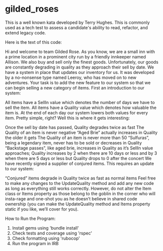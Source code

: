 # gilded_roses

This is a well known kata developed by Terry Hughes. This is commonly used as a tech test to assess a candidate's ability to read, refactor, and extend legacy code.

Here is the text of this code:  

Hi and welcome to team Gilded Rose. As you know, we are a small inn with a prime location in a prominent city run by a friendly innkeeper named Allison. We also buy and sell only the finest goods. Unfortunately, our goods are constantly degrading in quality as they approach their sell by date. We have a system in place that updates our inventory for us. It was developed by a no-nonsense type named Leeroy, who has moved on to new adventures. Your task is to add the new feature to our system so that we can begin selling a new category of items. First an introduction to our system:

All items have a SellIn value which denotes the number of days we have to sell the item. All items have a Quality value which denotes how valuable the item is. At the end of each day our system lowers both values for every item. Pretty simple, right? Well this is where it gets interesting:

Once the sell by date has passed, Quality degrades twice as fast The Quality of an item is never negative “Aged Brie” actually increases in Quality the older it gets The Quality of an item is never more than 50 “Sulfuras”, being a legendary item, never has to be sold or decreases in Quality “Backstage passes”, like aged brie, increases in Quality as it’s SellIn value approaches; Quality increases by 2 when there are 10 days or less and by 3 when there are 5 days or less but Quality drops to 0 after the concert We have recently signed a supplier of conjured items. This requires an update to our system:

“Conjured” items degrade in Quality twice as fast as normal items Feel free to make any changes to the UpdateQuality method and add any new code as long as everything still works correctly. However, do not alter the Item class or Items property as those belong to the goblin in the corner who will insta-rage and one-shot you as he doesn’t believe in shared code ownership (you can make the UpdateQuality method and Items property static if you like, we’ll cover for you).

How to Run the Program:

1. Install gems using 'bundle install'
2. Check tests and coverage using 'rspec'
3. Check formatting using 'rubocop'
4. Run the program in IRB
